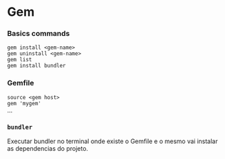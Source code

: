 # Gem

### Basics commands

`gem install <gem-name>`\
`gem uninstall <gem-name>`\
`gem list`\
`gem install bundler`

### Gemfile

`source <gem host>`\
`gem 'mygem'`\
...

### `bundler`

Executar bundler no terminal onde existe o Gemfile e o mesmo vai instalar as dependencias do projeto.
